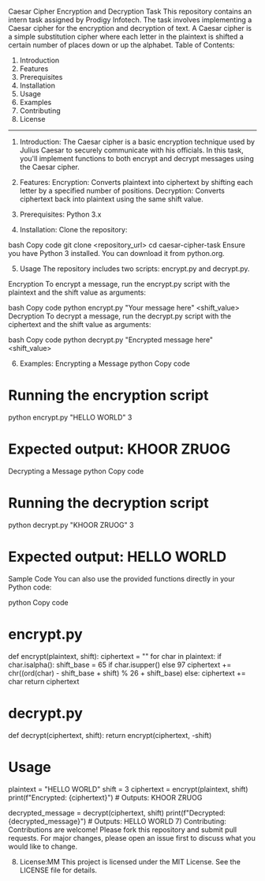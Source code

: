 Caesar Cipher Encryption and Decryption Task
This repository contains an intern task assigned by Prodigy Infotech. The task involves implementing a Caesar cipher for the encryption and decryption of text. A Caesar cipher is a simple substitution cipher where each letter in the plaintext is shifted a certain number of places down or up the alphabet.
Table of Contents:
1) Introduction
2) Features
3) Prerequisites
4) Installation
5) Usage
6) Examples
7) Contributing
6) License
--------------------------------------------------------------------------------------------------------------------------------------------------------------------

1) Introduction:
The Caesar cipher is a basic encryption technique used by Julius Caesar to securely communicate with his officials. In this task, you'll implement functions to both encrypt and decrypt messages using the Caesar cipher.

2) Features:
Encryption: Converts plaintext into ciphertext by shifting each letter by a specified number of positions.
Decryption: Converts ciphertext back into plaintext using the same shift value.

3) Prerequisites:
Python 3.x

4) Installation:
Clone the repository:

bash
Copy code
git clone <repository_url>
cd caesar-cipher-task
Ensure you have Python 3 installed. You can download it from python.org.

5) Usage
The repository includes two scripts: encrypt.py and decrypt.py.

Encryption
To encrypt a message, run the encrypt.py script with the plaintext and the shift value as arguments:

bash
Copy code
python encrypt.py "Your message here" <shift_value>
Decryption
To decrypt a message, run the decrypt.py script with the ciphertext and the shift value as arguments:

bash
Copy code
python decrypt.py "Encrypted message here" <shift_value>

6) Examples:
Encrypting a Message
python
Copy code
# Running the encryption script
python encrypt.py "HELLO WORLD" 3

# Expected output: KHOOR ZRUOG
Decrypting a Message
python
Copy code
# Running the decryption script
python decrypt.py "KHOOR ZRUOG" 3

# Expected output: HELLO WORLD
Sample Code
You can also use the provided functions directly in your Python code:

python
Copy code
# encrypt.py
def encrypt(plaintext, shift):
    ciphertext = ""
    for char in plaintext:
        if char.isalpha():
            shift_base = 65 if char.isupper() else 97
            ciphertext += chr((ord(char) - shift_base + shift) % 26 + shift_base)
        else:
            ciphertext += char
    return ciphertext

# decrypt.py
def decrypt(ciphertext, shift):
    return encrypt(ciphertext, -shift)

# Usage
plaintext = "HELLO WORLD"
shift = 3
ciphertext = encrypt(plaintext, shift)
print(f"Encrypted: {ciphertext}")  # Outputs: KHOOR ZRUOG

decrypted_message = decrypt(ciphertext, shift)
print(f"Decrypted: {decrypted_message}")  # Outputs: HELLO WORLD
7) Contributing:
Contributions are welcome! Please fork this repository and submit pull requests. For major changes, please open an issue first to discuss what you would like to change.

8) License:MM
This project is licensed under the MIT License. See the LICENSE file for details.
